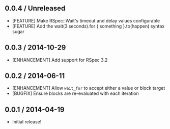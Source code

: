 ## 0.0.4 / Unreleased

* [FEATURE] Make RSpec::Wait's timeout and delay values configurable
* [FEATURE] Add the wait(3.seconds).for { something }.to(happen) syntax sugar

## 0.0.3 / 2014-10-29

* [ENHANCEMENT] Add support for RSpec 3.2

## 0.0.2 / 2014-06-11

* [ENHANCEMENT] Allow `wait_for` to accept either a value or block target
* [BUGFIX] Ensure blocks are re-evaluated with each iteration

## 0.0.1 / 2014-04-19

* Initial release!

